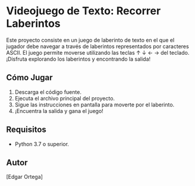 # Videojuego de Texto: Recorrer Laberintos

Este proyecto consiste en un juego de laberinto de texto en el que el jugador debe navegar a través de laberintos representados por caracteres ASCII. 
El juego permite moverse utilizando las teclas ↑ ↓ ← → del teclado. ¡Disfruta explorando los laberintos y encontrando la salida!

## Cómo Jugar

1. Descarga el código fuente.
2. Ejecuta el archivo principal del proyecto.
3. Sigue las instrucciones en pantalla para moverte por el laberinto.
4. ¡Encuentra la salida y gana el juego!

## Requisitos

- Python 3.7 o superior.

## Autor

[Edgar Ortega]
